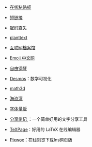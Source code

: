 - [在线粘贴板](https://paste.itefix.net/)

- [短链接](https://u.nu/)





- [密码查失](https://haveibeenpwned.com/)

- [planttext](https://www.planttext.com/)

- [互联网档案馆](https://archive.org/)

- [Emoji 中文网](https://www.emojiall.com/zh-hans)

- [自由钢琴](https://www.autopiano.cn/)

- [Desmos](https://www.desmos.com/?lang=zh-CN)：数学可视化


- [math3d](https://www.math3d.org/)

- [海盗湾](https://thepiratebay.org/index.html)

- [字体量贩](http://www.font5.com.cn/index.html)

- [分享笔记 ](https://sharenote.app/)：一个简单好用的文字分享工具



- [TeXPage](https://www.texpage.com/)：好用的 LaTeX 在线编辑器

- [Pixwox](https://www.pixwox.com/zh-hans/)：在线浏览下载Ins网页版